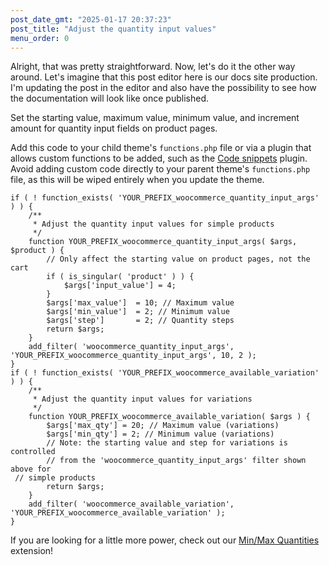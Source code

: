```yaml
---
post_date_gmt: "2025-01-17 20:37:23"
post_title: "Adjust the quantity input values"
menu_order: 0
---
```


Alright, that was pretty straightforward. Now, let's do it the other way around. Let's imagine that this post editor here is our docs site production. I'm updating the post in the editor and also have the possibility to see how the documentation will look like once published.

Set the starting value, maximum value, minimum value, and increment amount for quantity input fields on product pages.

Add this code to your child theme's `functions.php` file or via a plugin that allows custom functions to be added, such as the [Code snippets](https://wordpress.org/plugins/code-snippets/) plugin. Avoid adding custom code directly to your parent theme's `functions.php` file, as this will be wiped entirely when you update the theme.

```
if ( ! function_exists( 'YOUR_PREFIX_woocommerce_quantity_input_args' ) ) {
	/**
	 * Adjust the quantity input values for simple products
	 */
	function YOUR_PREFIX_woocommerce_quantity_input_args( $args, $product ) {
		// Only affect the starting value on product pages, not the cart
		if ( is_singular( 'product' ) ) {
			$args['input_value'] = 4;
		}
		$args['max_value'] 	= 10; // Maximum value
		$args['min_value'] 	= 2; // Minimum value
		$args['step'] 		= 2; // Quantity steps
		return $args;
	}
	add_filter( 'woocommerce_quantity_input_args', 'YOUR_PREFIX_woocommerce_quantity_input_args', 10, 2 );
}
if ( ! function_exists( 'YOUR_PREFIX_woocommerce_available_variation' ) ) {
	/**
	 * Adjust the quantity input values for variations
	 */
	function YOUR_PREFIX_woocommerce_available_variation( $args ) {
		$args['max_qty'] = 20; // Maximum value (variations)
		$args['min_qty'] = 2; // Minimum value (variations)
		// Note: the starting value and step for variations is controlled
		// from the 'woocommerce_quantity_input_args' filter shown above for
 // simple products
		return $args;
	}
	add_filter( 'woocommerce_available_variation', 'YOUR_PREFIX_woocommerce_available_variation' );
}
```

If you are looking for a little more power, check out our [Min/Max Quantities](https://woocommerce.com/products/minmax-quantities) extension!

